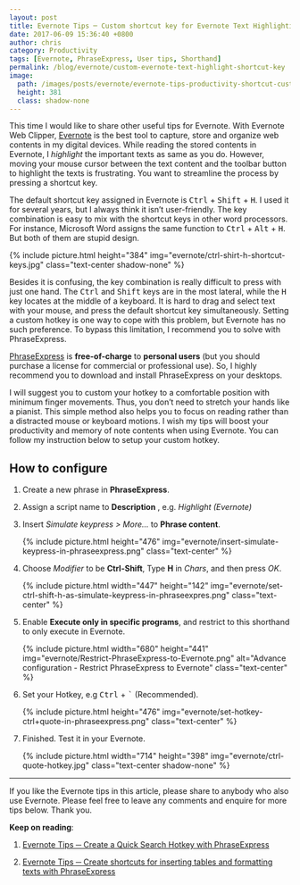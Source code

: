 ```yaml
---
layout: post
title: Evernote Tips ─ Custom shortcut key for Evernote Text Highlighting
date: 2017-06-09 15:36:40 +0800
author: chris
category: Productivity
tags: [Evernote, PhraseExpress, User tips, Shorthand]
permalink: /blog/evernote/custom-evernote-text-highlight-shortcut-key
image: 
  path: /images/posts/evernote/evernote-tips-productivity-shortcut-customization.png
  height: 381
  class: shadow-none
---
```


This time I would like to share other useful tips for Evernote. With Evernote Web Clipper, [Evernote](https://www.evernote.com/referral/Registration.action?sig=f0a699e8560c4fe4cd1cf6c35f32094507754c721ea5f1b69a8698dd21fda726&uid=20626019) is the best tool to capture, store and organize web contents in my digital devices. While reading the stored contents in Evernote, I _highlight_ the important texts as same as you do. However, moving your mouse cursor between the text content and the toolbar button to highlight the texts is frustrating. You want to streamline the process by pressing a shortcut key.

<!--more-->

The default shortcut key assigned in Evernote is <span class="mono"><kbd>Ctrl</kbd> + <kbd>Shift</kbd> + <kbd>H</kbd></span>. I used it for several years, but I always think it isn’t user-friendly. The key combination is easy to mix with the shortcut keys in other word processors. For instance, Microsoft Word assigns the same function to <span class="mono"><kbd>Ctrl</kbd> + <kbd>Alt</kbd> + <kbd>H</kbd></span>. But both of them are stupid design.  

{% include picture.html height="384"
img="evernote/ctrl-shirt-h-shortcut-keys.jpg" class="text-center shadow-none" %}

Besides it is confusing, the key combination is really difficult to press with just one hand. The <kbd>Ctrl</kbd> and <kbd>Shift</kbd> keys are in the most lateral, while the <kbd>H</kbd> key locates at the middle of a keyboard. It is hard to drag and select text with your mouse, and press the default shortcut key simultaneously. Setting a custom hotkey is one way to cope with this problem, but Evernote has no such preference. To bypass this limitation, I recommend you to solve with PhraseExpress.

[PhraseExpress](https://www.phraseexpress.com/shop/freeware/) is **free-of-charge** to **personal users** (but you should purchase a license for commercial or professional use). So, I highly recommend you to download and install PhraseExpress on your desktops.  

I will suggest you to custom your hotkey to a comfortable position with minimum finger movements. Thus, you don’t need to stretch your hands like a pianist. This simple method also helps you to focus on reading rather than a distracted mouse or keyboard motions. I wish my tips will boost your productivity and memory of note contents when using Evernote. You can follow my instruction below to setup your custom hotkey.  

## How to configure

1. Create a new phrase in **PhraseExpress**.

2. Assign a script name to **Description** , e.g. _Highlight (Evernote)_

3. Insert _Simulate keypress > More…_ to **Phrase content**.

   {% include picture.html height="476" img="evernote/insert-simulate-keypress-in-phraseexpress.png" class="text-center" %}

4. Choose _Modifier_ to be **Ctrl-Shift**, Type **H** in _Chars_, and then press _OK_.

   {% include picture.html width="447" height="142" img="evernote/set-ctrl-shift-h-as-simulate-keypress-in-phraseexpres.png" class="text-center" %}

5. Enable **Execute only in specific programs**, and restrict to this shorthand to only execute in Evernote.  

   {% include picture.html width="680" height="441" img="evernote/Restrict-PhraseExpress-to-Evernote.png" alt="Advance configuration - Restrict PhraseExpress to Evernote" class="text-center" %}

6. Set your Hotkey, e.g <kbd>Ctrl</kbd> + <kbd>`</kbd> (Recommended).

   {% include picture.html height="476" img="evernote/set-hotkey-ctrl+quote-in-phraseexpress.png" class="text-center" %}

7. Finished. Test it in your Evernote.

   {% include picture.html width="714" height="398" img="evernote/ctrl-quote-hotkey.jpg" class="text-center shadow-none" %}

* * *

If you like the Evernote tips in this article, please share to anybody who also use Evernote. Please feel free to leave any comments and enquire for more tips below. Thank you.

**Keep on reading**:

1. [Evernote Tips ─ Create a Quick Search Hotkey with PhraseExpress](/blog/evernote/quick-search-evernote-with-phraseexpress)

2. [Evernote Tips ─ Create shortcuts for inserting tables and formatting texts with PhraseExpress](/blog/evernote/add-table-and-formatting-in-evernote-with-phraseexpress)